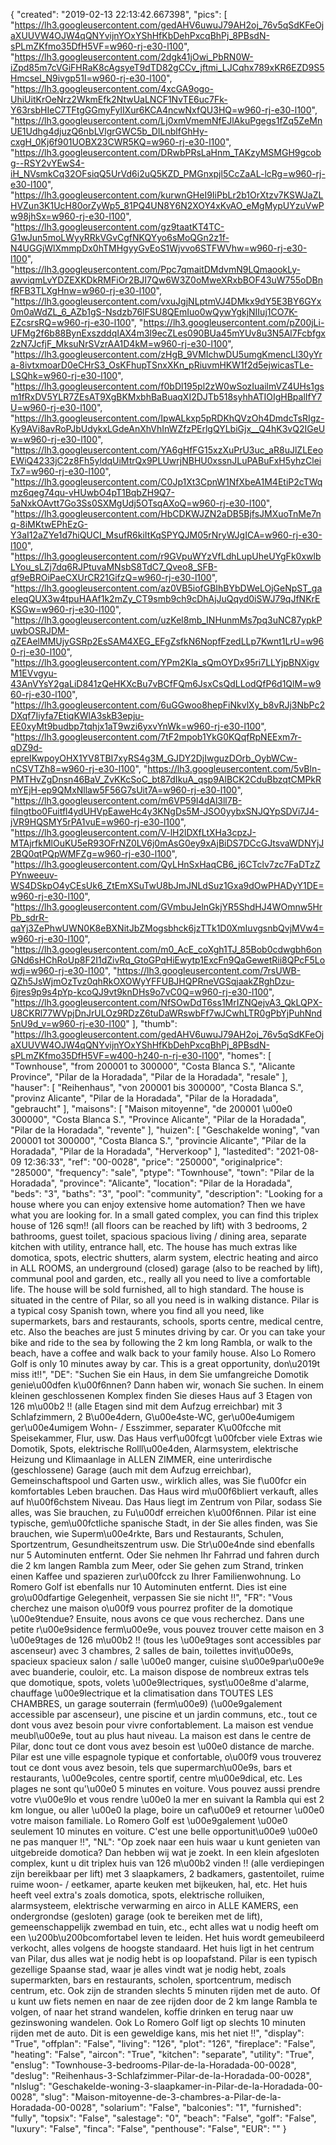 {
"created": "2019-02-13 22:13:42.667398",
"pics": [
"https://lh3.googleusercontent.com/gedAHV6uwuJ79AH2oj_76v5qSdKFeOjaXUUVW4OJW4qQNYvijnYOxYShHfKbDehPxcqBhPj_8PBsdN-sPLmZKfmo35DfH5VF=w960-rj-e30-l100",
"https://lh3.googleusercontent.com/2dgk41jOwi_PbRN0W-iZpd85m7cVGiFHRaK8cAgsyeT9dTD82gCCv_jftmi_LJCqhx789xKR6EZD9S5Hmcsel_N9ivgp51I=w960-rj-e30-l100",
"https://lh3.googleusercontent.com/4xcGA9ogo-UhiUitKrOeNrz2WkmEfk2NtwUaLNCF1NvTE6uc7Fk-Y63rsbHIeC7TFtgGGmyFylIXur6KCA4ncwNxfQU3HQ=w960-rj-e30-l100",
"https://lh3.googleusercontent.com/Lj0xmVmemNfEJlAkuPgegs1fZq5ZeMnUE1Udhg4djuzQ6nbLVlgrGWC5b_DILnblfGhHy-cxgH_0Kj6f901UOBX23CWR5KQ=w960-rj-e30-l100",
"https://lh3.googleusercontent.com/DRwbPRsLaHnm_TAKzyMSMGH9gcobg--RSY2vYEwS4-iH_NVsmkCq32OFsiqQ5UrVd6i2uQ5KZD_PMGnxpjl5CcZaAL-lcRg=w960-rj-e30-l100",
"https://lh3.googleusercontent.com/kurwnGHeI9IiPbLr2b1OrXtzv7KSWJaZLHVZun3K1UcH80orZyWp5_81PQ4UN8Y6N2XOY4xKvAO_eMgMypUYzuVwPw98jhSx=w960-rj-e30-l100",
"https://lh3.googleusercontent.com/gz9taatKT4TC-G1wJun5moLWyyRRkVGvCgfNKQYyo6sMoQGn2z1f-N4UGGjWlXmmpDx0hTMHgyyGvEoS1Wjvvo6STFWVhw=w960-rj-e30-l100",
"https://lh3.googleusercontent.com/Ppc7qmaitDMdvmN9LQmaookLy-awviqmLvYDZEXKDkRMFiOr2BJI7Qw6W3Z0oMweXRxbBOF43uW755oDBnfRFB3TLXgHnw=w960-rj-e30-l100",
"https://lh3.googleusercontent.com/vxuJgjNLptmVJ4DMkx9dY5E3BY6GYx0m0aWdZL_6_AZb1gS-Nsdzb76lFSU8QEmIuo0wQywYgkjNIIuj1CO7K-EZcsrsRQ=w960-rj-e30-l100",
"https://lh3.googleusercontent.com/pZ00jLi-UFMg2f6b88BynExszddqIAX4m3l9ecZLes090BUa45mYUv8u3N5Al7Fcbfgx2zN7JcfjF_MksuNrSVzrAA1D4kM=w960-rj-e30-l100",
"https://lh3.googleusercontent.com/zHgB_9VMIchwDU5umgKmencLl30yYra-8ivtxmoarD0eCHrS3_OsKFhupTSnxXKn_pRiuvmHKW1f2d5ejwicasTLe-LSQhk=w960-rj-e30-l100",
"https://lh3.googleusercontent.com/f0bDl195pl2zW0wSozIuailmVZ4UHs1gsm1fRxDV5YLR7ZEsAT9XgBKMxbhBaBuaqXI2DJTb518syhhATIOIgHBpalIfY7U=w960-rj-e30-l100",
"https://lh3.googleusercontent.com/IpwALkxp5pRDKhQVzOh4DmdcTsRIgz-Ky9AVi8avRoPJbUdykxLGdeAnXhVhInWZfzPErlgQYLbiGjx__Q4hK3vQ2IGeUw=w960-rj-e30-l100",
"https://lh3.googleusercontent.com/YA6gHfFG15xzXuPrU3uc_aR8uJlZLEeoEWiQ4233jC2z8Fh5yldqUiMtrQx9PLUwrjNBHU0xssnJLuPABuFxH5yhzCleiTx7=w960-rj-e30-l100",
"https://lh3.googleusercontent.com/C0Jp1Xt3CpnW1NfXbeA1M4EtiP2cTWqmz6qeg74qu-vHUwbO4pT1BqbZH9Q7-5aNxkOAvtt7Go3Ss0SXMgUdj5OTsqAXoQ=w960-rj-e30-l100",
"https://lh3.googleusercontent.com/HbCDKWJZN2aDB5BjfsJMXuoTnMe7nq-8iMKtwEPhEzG-Y3aI12aZYe1d7hiQUCI_MsufR6kiItKqSPYQJM05rNryWJgICA=w960-rj-e30-l100",
"https://lh3.googleusercontent.com/r9GVpuWYzVfLdhLupUheUYgFk0xwlbLYou_sLZj7dq6RJPtuvaMNsbS8TdC7_Qveo8_SFB-qf9eBROiPaeCXUrCR21GifzQ=w960-rj-e30-l100",
"https://lh3.googleusercontent.com/az0VB5iofGBIhBYbDWeLOjGeNpST_gaeIeqQUX3w4tpuHAAf1k2mZy_CT9smb9ch9cDhAjJuQqyd0iSWJ79qJfNKrEKSGw=w960-rj-e30-l100",
"https://lh3.googleusercontent.com/uzKel8mb_INHunmMs7pq3uNC87ypkPuwbOSRJDM-qZEAelMMUjyGSRp2EsSAM4XEG_EFgZsfkN6NopfFzedLLp7Kwnt1LrU=w960-rj-e30-l100",
"https://lh3.googleusercontent.com/YPm2Kla_sQmOYDx95ri7LLYjpBNXigvM1EVvgyu-43AnVYsY2gaLiD841zQeHKXcBu7vBCfFQm6JsxCsQdLLodQfP6d1QlM=w960-rj-e30-l100",
"https://lh3.googleusercontent.com/6uGGwoo8hepFiNkvlXy_b8vRJj3NbPc2DXqf7Iiyfa7EtiqKWlA3skB3epju-EE0xyMt9budbp7tqhjx1aT9wzi6yxvYnWk=w960-rj-e30-l100",
"https://lh3.googleusercontent.com/7tF2mpob1YkG0KQqfRpNEExm7r-qDZ9d-epreIKwpoyOHX1YV8TBI7xyRS4g3M_GJDY2DjIwguzDOrb_OybWCw-nCSVTZh8=w960-rj-e30-l100",
"https://lh3.googleusercontent.com/5vBln-PMTHvZgDnsn46BaV_ZvKKcSoC_bt87dIkuA_qsp9AlBCK2CduBbzqtCMPkRmYEjH-ep9QMxNllaw5F56G7sUit7A=w960-rj-e30-l100",
"https://lh3.googleusercontent.com/m6VP59I4dAl3ll7B-filngtbo0Fuitfl4ydUHVpEaweHc4y3KNgDs5M-JSO0yybxSNJQYpSDVi7J4-jVR9HQSMY5rPA1vuE=w960-rj-e30-l100",
"https://lh3.googleusercontent.com/V-lH2lDXfLtXHa3cpzJ-MTAjrfkMlOuKU5eR93OFrNZ0LV6j0mAsG0ey9xAjBiDS7DCcGJtsvaWDNYjJ2BQ0qtPQpWMFZg=w960-rj-e30-l100",
"https://lh3.googleusercontent.com/QyLHnSxHaqCB6_j6CTclv7zc7FaDTzZPYnweeuv-WS4DSkpO4yCEsUk6_ZtEmXSuTwU8bJmJNLdSuz1Gxa9dOwPHADyY1DE=w960-rj-e30-l100",
"https://lh3.googleusercontent.com/GVmbuJelnGkjYR5ShdHJ4WOmnw5HrPb_sdrR-qaYj3ZePhwUWN0K8eBXNitJbZMogsbhck6jzTTk1D0XmIuvgsnbQvjMVw4=w960-rj-e30-l100",
"https://lh3.googleusercontent.com/m0_AcE_coXgh1TJ_85Bob0cdwgbh6onGNd6sHChRoUp8F2I1dZivRq_GtoGPqHiEwytp1ExcFn9QaGewetRii8QPcF5Lowdj=w960-rj-e30-l100",
"https://lh3.googleusercontent.com/7rsUWB-QZh5JsWjmOzTvz0qhRkOXOWyYFFUBJHQPRneVGSqjaakZRghDzu-6jres9p9s4pYp-kcoQJ9vt9knDHs9o7vC0Q=w960-rj-e30-l100",
"https://lh3.googleusercontent.com/NfSOwDdT6ss1MrIZNQejvA3_QkLQPX-U8CKRl77WVpjDnJrULOz9RDzZ6tuDaWRswbFf7wJCwhLTR0gPbYjPuhNnd5nU9d_v=w960-rj-e30-l100"
],
"thumb": "https://lh3.googleusercontent.com/gedAHV6uwuJ79AH2oj_76v5qSdKFeOjaXUUVW4OJW4qQNYvijnYOxYShHfKbDehPxcqBhPj_8PBsdN-sPLmZKfmo35DfH5VF=w400-h240-n-rj-e30-l100",
"homes": [
"Townhouse",
"from 200001 to 300000",
"Costa Blanca S.",
"Alicante Province",
"Pilar de la Horadada",
"Pilar de la Horadada",
"resale"
],
"hauser": [
"Reihenhaus",
"von 200001 bis 300000",
"Costa Blanca S.",
"provinz Alicante",
"Pilar de la Horadada",
"Pilar de la Horadada",
"gebraucht"
],
"maisons": [
"Maison mitoyenne",
"de 200001 \u00e0 300000",
"Costa Blanca S.",
"Province Alicante",
"Pilar de la Horadada",
"Pilar de la Horadada",
"revente"
],
"huizen": [
"Geschakelde woning",
"van 200001 tot 300000",
"Costa Blanca S.",
"provincie Alicante",
"Pilar de la Horadada",
"Pilar de la Horadada",
"Herverkoop"
],
"lastedited": "2021-08-09 12:36:33",
"ref": "00-0028",
"price": "250000",
"originalprice": "285000",
"frequency": "sale",
"ptype": "Townhouse",
"town": "Pilar de la Horadada",
"province": "Alicante",
"location": "Pilar de la Horadada",
"beds": "3",
"baths": "3",
"pool": "community",
"description": "Looking for a house where you can enjoy extensive home automation? Then we have what you are looking for.  In a small gated complex, you can find this triplex house of 126 sqm!! (all floors can be reached  by lift) with 3 bedrooms, 2 bathrooms, guest toilet, spacious spacious living / dining area,  separate kitchen with utility, entrance hall, etc. The house has much extras like domotica, spots,  electric shutters, alarm system, electric heating and airco in ALL ROOMS, an underground  (closed) garage (also to be reached by lift), communal pool and garden, etc., really all you need  to live a comfortable life. The house will be sold furnished, all to high standard. The house is  situated in the centre of Pilar, so all you need is in walking distance. Pilar is a typical cosy  Spanish town, where you find all you need, like supermarkets, bars and restaurants, schools,  sports centre, medical centre, etc. Also the beaches are just 5 minutes driving by car. Or you can  take your bike and ride to the sea by following the 2 km long Rambla, or walk to the beach, have  a coffee and walk back to your family house. Also Lo Romero Golf is only 10 minutes away by  car. This is a great opportunity, don\u2019t miss it!!",
"DE": "Suchen Sie ein Haus, in dem Sie umfangreiche Domotik genie\u00dfen k\u00f6nnen? Dann haben wir, wonach Sie suchen. In einem kleinen geschlossenen Komplex finden Sie dieses Haus auf 3 Etagen von 126 m\u00b2 !! (alle Etagen sind mit dem Aufzug erreichbar) mit 3 Schlafzimmern, 2 B\u00e4dern, G\u00e4ste-WC, ger\u00e4umigem ger\u00e4umigem Wohn- / Esszimmer, separater K\u00fcche mit Speisekammer, Flur, usw. Das Haus verf\u00fcgt \u00fcber viele Extras wie Domotik, Spots, elektrische Rolll\u00e4den, Alarmsystem, elektrische Heizung und Klimaanlage in ALLEN ZIMMER, eine unterirdische (geschlossene) Garage (auch mit dem Aufzug erreichbar), Gemeinschaftspool und Garten usw., wirklich alles, was Sie f\u00fcr ein komfortables Leben brauchen. Das Haus wird m\u00f6bliert verkauft, alles auf h\u00f6chstem Niveau. Das Haus liegt im Zentrum von Pilar, sodass Sie alles, was Sie brauchen, zu Fu\u00df erreichen k\u00f6nnen. Pilar ist eine typische, gem\u00fctliche spanische Stadt, in der Sie alles finden, was Sie brauchen, wie Superm\u00e4rkte, Bars und Restaurants, Schulen, Sportzentrum, Gesundheitszentrum usw. Die Str\u00e4nde sind ebenfalls nur 5 Autominuten entfernt. Oder Sie nehmen Ihr Fahrrad und fahren durch die 2 km langen Rambla zum Meer, oder Sie gehen zum Strand, trinken einen Kaffee und spazieren zur\u00fcck zu Ihrer Familienwohnung. Lo Romero Golf ist ebenfalls nur 10 Autominuten entfernt. Dies ist eine gro\u00dfartige Gelegenheit, verpassen Sie sie nicht !!",
"FR": "Vous cherchez une maison o\u00f9 vous pourrez profiter de la domotique \u00e9tendue? Ensuite, nous avons ce que vous recherchez. Dans une petite r\u00e9sidence ferm\u00e9e, vous pouvez trouver cette maison en 3 \u00e9tages de 126 m\u00b2 !! (tous les \u00e9tages sont accessibles par ascenseur) avec 3 chambres, 2 salles de bain, toilettes invit\u00e9s, spacieux spacieux salon / salle \u00e0 manger, cuisine s\u00e9par\u00e9e avec buanderie, couloir, etc. La maison dispose de nombreux extras tels que domotique, spots, volets \u00e9lectriques, syst\u00e8me d'alarme, chauffage \u00e9lectrique et la climatisation dans TOUTES LES CHAMBRES, un garage souterrain (ferm\u00e9) (\u00e9galement accessible par ascenseur), une piscine et un jardin communs, etc., tout ce dont vous avez besoin pour vivre confortablement. La maison est vendue meubl\u00e9e, tout au plus haut niveau. La maison est dans le centre de Pilar, donc tout ce dont vous avez besoin est \u00e0 distance de marche. Pilar est une ville espagnole typique et confortable, o\u00f9 vous trouverez tout ce dont vous avez besoin, tels que supermarch\u00e9s, bars et restaurants, \u00e9coles, centre sportif, centre m\u00e9dical, etc. Les plages ne sont qu'\u00e0 5 minutes en voiture. Vous pouvez aussi prendre votre v\u00e9lo et vous rendre \u00e0 la mer en suivant la Rambla qui est 2 km longue, ou aller \u00e0 la plage, boire un caf\u00e9 et retourner \u00e0 votre maison familiale. Lo Romero Golf est \u00e9galement \u00e0 seulement 10 minutes en voiture. C'est une belle opportunit\u00e9 \u00e0 ne pas manquer !!",
"NL": "Op zoek naar een huis waar u kunt genieten van uitgebreide domotica? Dan hebben wij wat je zoekt. In een klein afgesloten complex, kunt u dit triplex huis van 126 m\u00b2 vinden !! (alle verdiepingen zijn bereikbaar per lift) met 3 slaapkamers, 2 badkamers, gastentoilet, ruime ruime woon- / eetkamer, aparte keuken met bijkeuken, hal, etc. Het huis heeft veel extra's zoals domotica, spots, elektrische rolluiken, alarmsysteem, elektrische verwarming en airco in ALLE KAMERS, een ondergrondse (gesloten) garage (ook te bereiken met de lift), gemeenschappelijk zwembad en tuin, etc., echt alles wat u nodig heeft om een \u200b\u200bcomfortabel leven te leiden. Het huis wordt gemeubileerd verkocht, alles volgens de hoogste standaard. Het huis ligt in het centrum van Pilar, dus alles wat je nodig hebt is op loopafstand. Pilar is een typisch gezellige Spaanse stad, waar je alles vindt wat je nodig hebt, zoals supermarkten, bars en restaurants, scholen, sportcentrum, medisch centrum, etc. Ook zijn de stranden slechts 5 minuten rijden met de auto. Of u kunt uw fiets nemen en naar de zee rijden door de 2 km lange Rambla te volgen, of naar het strand wandelen, koffie drinken en terug naar uw gezinswoning wandelen. Ook Lo Romero Golf ligt op slechts 10 minuten rijden met de auto. Dit is een geweldige kans, mis het niet !!",
"display": "True",
"offplan": "False",
"living": "126",
"plot": "126",
"fireplace": "False",
"heating": "False",
"aircon": "True",
"kitchen": "separate",
"utility": "True",
"enslug": "Townhouse-3-bedrooms-Pilar-de-la-Horadada-00-0028",
"deslug": "Reihenhaus-3-Schlafzimmer-Pilar-de-la-Horadada-00-0028",
"nlslug": "Geschakelde-woning-3-slaapkamer-in-Pilar-de-la-Horadada-00-0028",
"slug": "Maison-mitoyenne-de-3-chambres-a-Pilar-de-la-Horadada-00-0028",
"solarium": "False",
"balconies": "1",
"furnished": "fully",
"topsix": "False",
"salestage": "0",
"beach": "False",
"golf": "False",
"luxury": "False",
"finca": "False",
"penthouse": "False",
"EUR": ""
}